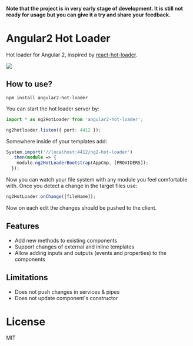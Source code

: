 **Note that the project is in very early stage of development. It is still not ready for usage but you can give it a try and share your feedback.**

# Angular2 Hot Loader

Hot loader for Angular 2, inspired by [react-hot-loader](https://github.com/gaearon/react-hot-loader).

[![](http://s12.postimg.org/49uakspe5/Screen_Shot_2015_10_26_at_01_50_48.png)](https://www.youtube.com/watch?v=S9pKbi3WrCM)

## How to use?

```
npm install angular2-hot-loader
```

You can start the hot loader server by:

```ts
import * as ng2HotLoader from 'angular2-hot-loader';

ng2hotloader.listen({ port: 4412 });
```

Somewhere inside of your templates add:

```ts
System.import('//localhost:4412/ng2-hot-loader')
  .then(module => {
    module.ng2HotLoaderBootstrap(AppCmp, [PROVIDERS]);
  });
```

Now you can watch your file system with any module you feel comfortable with. Once you detect a change in the target files use:

```ts
ng2HotLoader.onChange([fileName]);
```

Now on each edit the changes should be pushed to the client.

## Features

- Add new methods to existing components
- Support changes of external and inline templates
- Allow adding inputs and outputs (events and properties) to the components

## Limitations

- Does not push changes in services & pipes
- Does not update component's constructor

# License

MIT

